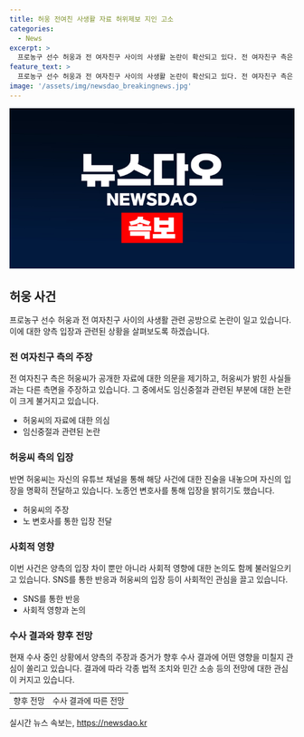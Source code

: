```yaml
---
title: 허웅 전여친 사생활 자료 허위제보 지인 고소
categories:
  - News
excerpt: >
  프로농구 선수 허웅과 전 여자친구 사이의 사생활 논란이 확산되고 있다. 전 여자친구 측은 허웅의 자료 조작 의혹을 제기하며, 사생활에 대한 2차 가해가 지속되고 있다고 주장했다. 한편, 허웅은 유튜브를 통해 반박성 자료를 공개하며, 논란에 대해 입장을 밝히고자 하고 있다. 양측은 논란을 경찰 수사를 통해 해소하고자 하고 있으나, 여전히 논란은 계속되고 있다. A씨는 SNS를 통해 불만을 표현하고, 논란에 대한 진실을 밝히기 위해 노력 중이다.
feature_text: >
  프로농구 선수 허웅과 전 여자친구 사이의 사생활 논란이 확산되고 있다. 전 여자친구 측은 허웅의 자료 조작 의혹을 제기하며, 사생활에 대한 2차 가해가 지속되고 있다고 주장했다. 한편, 허웅은 유튜브를 통해 반박성 자료를 공개하며, 논란에 대해 입장을 밝히고자 하고 있다. 양측은 논란을 경찰 수사를 통해 해소하고자 하고 있으나, 여전히 논란은 계속되고 있다. A씨는 SNS를 통해 불만을 표현하고, 논란에 대한 진실을 밝히기 위해 노력 중이다.
image: '/assets/img/newsdao_breakingnews.jpg'
---
```


<p><img src="/assets/img/newsdao_breakingnews.jpg" alt="implanttips 속보" /></p>

<h2 data-ke-size="size26">허웅 사건</h2>

<p data-ke-size="size16">프로농구 선수 허웅과 전 여자친구 사이의 사생활 관련 공방으로 논란이 일고 있습니다. 이에 대한 양측 입장과 관련된 상황을 살펴보도록 하겠습니다.</p>

<h3>전 여자친구 측의 주장</h3>

<p data-ke-size="size16">전 여자친구 측은 허웅씨가 공개한 자료에 대한 의문을 제기하고, 허웅씨가 밝힌 사실들과는 다른 측면을 주장하고 있습니다. 그 중에서도 임신중절과 관련된 부분에 대한 논란이 크게 불거지고 있습니다.</p>

<ul>
<li>허웅씨의 자료에 대한 의심</li>
<li>임신중절과 관련된 논란</li>
</ul>

<h3>허웅씨 측의 입장</h3>

<p data-ke-size="size16">반면 허웅씨는 자신의 유튜브 채널을 통해 해당 사건에 대한 진술을 내놓으며 자신의 입장을 명확히 전달하고 있습니다. 노종언 변호사를 통해 입장을 밝히기도 했습니다.</p>

<ul>
<li>허웅씨의 주장</li>
<li>노 변호사를 통한 입장 전달</li>
</ul>

<h3>사회적 영향</h3>

<p data-ke-size="size16">이번 사건은 양측의 입장 차이 뿐만 아니라 사회적 영향에 대한 논의도 함께 불러일으키고 있습니다. SNS를 통한 반응과 허웅씨의 입장 등이 사회적인 관심을 끌고 있습니다.</p>

<ul>
<li>SNS를 통한 반응</li>
<li>사회적 영향과 논의</li>
</ul>

<h3>수사 결과와 향후 전망</h3>

<p data-ke-size="size16">현재 수사 중인 상황에서 양측의 주장과 증거가 향후 수사 결과에 어떤 영향을 미칠지 관심이 쏠리고 있습니다. 결과에 따라 각종 법적 조치와 민간 소송 등의 전망에 대한 관심이 커지고 있습니다.</p>

<table>
<tbody>
<tr>
<td style="text-align: center;">향후 전망</td>
<td style="text-align: center;">수사 결과에 따른 전망</td>
</tr>
</tbody>
</table>
실시간 뉴스 속보는, <a href="https://newsdao.kr" rel="dofollow">https://newsdao.kr</a>


